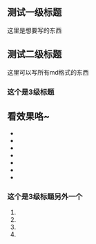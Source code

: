 ## 测试一级标题

这里是想要写的东西

## 测试二级标题
这里可以写所有md格式的东西

### 这个是3级标题
看效果咯~
-
-
-
-
-
-
-
-

### 这个是3级标题另外一个

1.
2.
3.
4.
